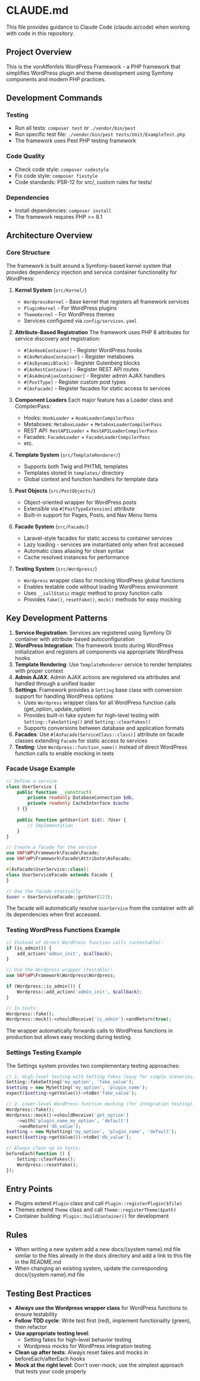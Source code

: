# CLAUDE.md

This file provides guidance to Claude Code (claude.ai/code) when working with code in this repository.

## Project Overview

This is the vonAffenfels WordPress Framework - a PHP framework that simplifies WordPress plugin and theme development using Symfony components and modern PHP practices.

## Development Commands

### Testing
- Run all tests: `composer test` or `./vendor/bin/pest`
- Run specific test file: `./vendor/bin/pest tests/Unit/ExampleTest.php`
- The framework uses Pest PHP testing framework

### Code Quality
- Check code style: `composer codestyle`
- Fix code style: `composer fixstyle`
- Code standards: PSR-12 for src/, custom rules for tests/

### Dependencies
- Install dependencies: `composer install`
- The framework requires PHP >= 8.1

## Architecture Overview

### Core Structure

The framework is built around a Symfony-based kernel system that provides dependency injection and service container functionality for WordPress:

1. **Kernel System** (`src/Kernel/`)
   - `WordpressKernel` - Base kernel that registers all framework services
   - `PluginKernel` - For WordPress plugins
   - `ThemeKernel` - For WordPress themes
   - Services configured via `config/services.yaml`

2. **Attribute-Based Registration**
   The framework uses PHP 8 attributes for service discovery and registration:
   - `#[AsHookContainer]` - Register WordPress hooks
   - `#[AsMetaboxContainer]` - Register metaboxes
   - `#[AsDynamicBlock]` - Register Gutenberg blocks
   - `#[AsRestContainer]` - Register REST API routes
   - `#[AsAdminAjaxContainer]` - Register admin AJAX handlers
   - `#[PostType]` - Register custom post types
   - `#[AsFacade]` - Register facades for static access to services

3. **Component Loaders**
   Each major feature has a Loader class and CompilerPass:
   - Hooks: `HookLoader` + `HookLoaderCompilerPass`
   - Metaboxes: `MetaboxLoader` + `MetaboxLoaderCompilerPass`
   - REST API: `RestAPILoader` + `RestAPILoaderCompilerPass`
   - Facades: `FacadeLoader` + `FacadeLoaderCompilerPass`
   - etc.

4. **Template System** (`src/TemplateRenderer/`)
   - Supports both Twig and PHTML templates
   - Templates stored in `templates/` directory
   - Global context and function handlers for template data

5. **Post Objects** (`src/PostObjects/`)
   - Object-oriented wrapper for WordPress posts
   - Extensible via `#[PostTypeExtension]` attribute
   - Built-in support for Pages, Posts, and Nav Menu Items

6. **Facade System** (`src/Facade/`)
   - Laravel-style facades for static access to container services
   - Lazy loading - services are instantiated only when first accessed
   - Automatic class aliasing for clean syntax
   - Cache resolved instances for performance

7. **Testing System** (`src/Wordpress/`)
   - `Wordpress` wrapper class for mocking WordPress global functions
   - Enables testable code without loading WordPress environment
   - Uses `__callStatic` magic method to proxy function calls
   - Provides `fake()`, `resetFake()`, `mock()` methods for easy mocking

## Key Development Patterns

1. **Service Registration**: Services are registered using Symfony DI container with attribute-based autoconfiguration
2. **WordPress Integration**: The framework boots during WordPress initialization and registers all components via appropriate WordPress hooks
3. **Template Rendering**: Use `TemplateRenderer` service to render templates with proper context
4. **Admin AJAX**: Admin AJAX actions are registered via attributes and handled through a unified loader
5. **Settings**: Framework provides a `Setting` base class with conversion support for handling WordPress options
   - Uses `Wordpress` wrapper class for all WordPress function calls (get_option, update_option)
   - Provides built-in fake system for high-level testing with `Setting::fakeSetting()` and `Setting::clearFakes()`
   - Supports conversions between database and application formats
6. **Facades**: Use `#[AsFacade(ServiceClass::class)]` attribute on facade classes extending `Facade` for static access to services
7. **Testing**: Use `Wordpress::function_name()` instead of direct WordPress function calls to enable mocking in tests

### Facade Usage Example

```php
// Define a service
class UserService {
    public function __construct(
        private readonly DatabaseConnection $db,
        private readonly CacheInterface $cache
    ) {}
    
    public function getUser(int $id): ?User {
        // Implementation
    }
}

// Create a facade for the service
use VAF\WP\Framework\Facade\Facade;
use VAF\WP\Framework\Facade\Attribute\AsFacade;

#[AsFacade(UserService::class)]
class UserServiceFacade extends Facade {
}

// Use the facade statically
$user = UserServiceFacade::getUser(123);
```

The facade will automatically resolve `UserService` from the container with all its dependencies when first accessed.

### Testing WordPress Functions Example

```php
// Instead of direct WordPress function calls (untestable):
if (is_admin()) {
    add_action('admin_init', $callback);
}

// Use the Wordpress wrapper (testable):
use VAF\WP\Framework\Wordpress\Wordpress;

if (Wordpress::is_admin()) {
    Wordpress::add_action('admin_init', $callback);
}

// In tests:
Wordpress::fake();
Wordpress::mock()->shouldReceive('is_admin')->andReturn(true);
```

The wrapper automatically forwards calls to WordPress functions in production but allows easy mocking during testing.

### Settings Testing Example

The Settings system provides two complementary testing approaches:

```php
// 1. High-level testing with Setting fakes (easy for simple scenarios):
Setting::fakeSetting('my_option', 'fake_value');
$setting = new MySetting('my_option', 'plugin_name');
expect($setting->getValue())->toBe('fake_value');

// 2. Lower-level WordPress function mocking (for integration testing):
Wordpress::fake();
Wordpress::mock()->shouldReceive('get_option')
    ->with('plugin_name_my_option', 'default')
    ->andReturn('db_value');
$setting = new MySetting('my_option', 'plugin_name', 'default');
expect($setting->getValue())->toBe('db_value');

// Always clean up in tests:
beforeEach(function () {
    Setting::clearFakes();
    Wordpress::resetFake();
});
```

## Entry Points

- Plugins extend `Plugin` class and call `Plugin::registerPlugin($file)` 
- Themes extend `Theme` class and call `Theme::registerTheme($path)`
- Container building: `Plugin::buildContainer()` for development

## Rules

- When writing a new system add a new docs/{system name}.md file similar to the files already in the docs directory and
  add a link to this file in the README.md
- When changing an existing system, update the corresponding docs/{system name}.md file

## Testing Best Practices

- **Always use the Wordpress wrapper class** for WordPress functions to ensure testability
- **Follow TDD cycle**: Write test first (red), implement functionality (green), then refactor
- **Use appropriate testing level**: 
  - Setting fakes for high-level behavior testing
  - Wordpress mocks for WordPress integration testing
- **Clean up after tests**: Always reset fakes and mocks in beforeEach/afterEach hooks
- **Mock at the right level**: Don't over-mock; use the simplest approach that tests your code properly
